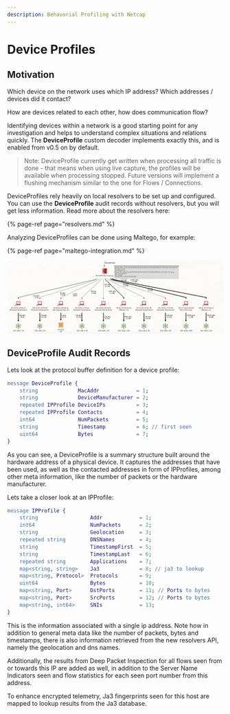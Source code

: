 ```yaml
---
description: Behavorial Profiling with Netcap
---
```


# Device Profiles

## Motivation

Which device on the network uses which IP address? Which addresses / devices did it contact?

How are devices related to each other, how does communication flow?

Identifying devices within a network is a good starting point for any investigation and helps to understand complex situations and relations quickly. The **DeviceProfile** custom decoder implements exactly this, and is enabled from v0.5 on by default.

> Note: DeviceProfile currently get written when processing all traffic is done - that means when using live capture, the profiles will be available when processing stopped. Future versions will implement a flushing mechanism similar to the one for Flows / Connections.

DeviceProfiles rely heavily on local resolvers to be set up and configured. You can use the **DeviceProfile** audit records without resolvers, but you will get less information. Read more about the resolvers here:

{% page-ref page="resolvers.md" %}

Analyzing DeviceProfiles can be done using Maltego, for example:

{% page-ref page="maltego-integration.md" %}

![DeviceProfiles and their used IP addresses from an industrial automation system](.gitbook/assets/screenshot-2020-04-22-at-16.20.57.png)

## DeviceProfile Audit Records

Lets look at the protocol buffer definition for a device profile:

```erlang
message DeviceProfile {
    string             MacAddr            = 1;
    string             DeviceManufacturer = 2;
    repeated IPProfile DeviceIPs          = 3;
    repeated IPProfile Contacts           = 4;
    int64              NumPackets         = 5;
    string             Timestamp          = 6; // first seen
    uint64             Bytes              = 7;
}
```

As you can see, a DeviceProfile is a summary structure built around the hardware address of a physical device. It captures the addresses that have been used, as well as the contacted addresses in form of IPProfiles, among other meta information, like the number of packets or the hardware manufacturer.

Lets take a closer look at an IPProfile:

```erlang
message IPProfile {
    string                 Addr            = 1;
    int64                  NumPackets      = 2;
    string                 Geolocation     = 3;
    repeated string        DNSNames        = 4;
    string                 TimestampFirst  = 5;
    string                 TimestampLast   = 6;
    repeated string        Applications    = 7;
    map<string, string>    Ja3             = 8; // ja3 to lookup
    map<string, Protocol>  Protocols       = 9;
    uint64                 Bytes           = 10;
    map<string, Port>      DstPorts        = 11; // Ports to bytes
    map<string, Port>      SrcPorts        = 12; // Ports to bytes
    map<string, int64>     SNIs            = 13;
}
```

This is the information associated with a single ip address. Note how in addition to general meta data like the number of packets, bytes and timestamps, there is also information retrieved from the new resolvers API, namely the geolocation and dns names.

Additionally, the results from Deep Packet Inspection for all flows seen from or towards this IP are added as well, in addition to the Server Name Indicators seen and flow statistics for each seen port number from this address.

To enhance encrypted telemetry, Ja3 fingerprints seen for this host are mapped to lookup results from the Ja3 database.

